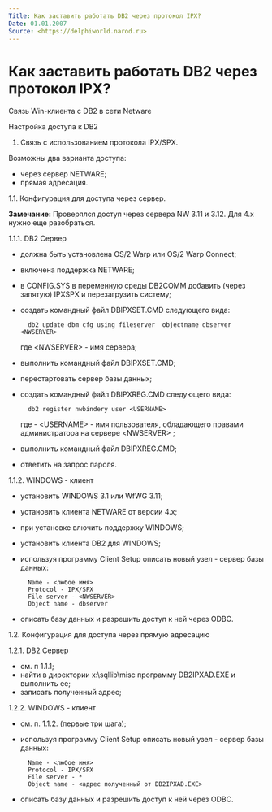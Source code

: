 ```yaml
---
Title: Как заставить работать DB2 через протокол IPX?
Date: 01.01.2007
Source: <https://delphiworld.narod.ru>
---
```



Как заставить работать DB2 через протокол IPX?
==============================================

Связь Win-клиента c DB2 в сети Netware

Hастройка доступа к DB2

1. Связь с использованием протокола IPX/SPX.

Возможны два варианта доступа:

- через сервер NETWARE;
- прямая адресация.

1.1. Конфигурация для доступа через сервер.

**Замечание:**
Проверялся доступ через сервера NW 3.11 и 3.12. Для 4.х нужно
еще разобраться.

1.1.1. DB2 Сервер

- должна быть установлена OS/2 Warp или OS/2 Warp Connect;
- включена поддержка NETWARE;
- в CONFIG.SYS в переменную среды DB2COMM добавить (через запятую) IPXSPX
  и перезагрузить систему;
- создать командный файл DBIPXSET.CMD следующего вида:

        db2 update dbm cfg using fileserver  objectname dbserver <NWSERVER>

    где  &lt;NWSERVER\> - имя сервера;

- выполнить командный файл DBIPXSET.CMD;
- перестартовать сервер базы данных;
- создать командный файл DBIPXREG.CMD следующего вида:

        db2 register nwbindery user <USERNAME>

    где - &lt;USERNAME\> - имя пользователя, обладающего правами
    администратора на сервере <NWSERVER\> ;

- выполнить командный файл DBIPXREG.CMD;

- ответить на запрос пароля.

1.1.2. WINDOWS - клиент

- установить WINDOWS 3.1 или WfWG 3.11;
- установить клиента NETWARE от версии 4.х;
- при установке влючить поддержку WINDOWS;
- установить клиента DB2 для WINDOWS;
- используя программу Client Setup описать новый узел - сервер базы данных:

        Name - <любое имя>
        Protocol - IPX/SPX
        File server - <NWSERVER>
        Object name - dbserver

- описать базу данных и разрешить доступ к ней через ODBC.

1.2. Конфигурация для доступа через прямую адресацию

1.2.1. DB2 Сервер

- см. п 1.1.1;
- найти в директории x:\\sqllib\\misc программу DB2IPXAD.EXE и выполнить ее;
- записать полученный адрес;

1.2.2. WINDOWS - клиент

- см. п. 1.1.2. (первые три шага);
- используя программу Client Setup описать новый узел - сервер базы данных:

        Name - <любое имя>
        Protocol - IPX/SPX
        File server - *
        Object name - <адрес полученный от DB2IPXAD.EXE>

- описать базу данных и разрешить доступ к ней через ODBC.

